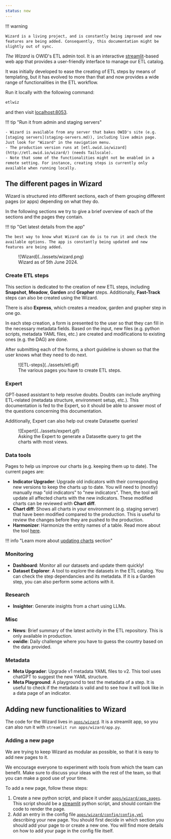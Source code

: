 ```yaml
---
status: new
---
```


!!! warning

    Wizard is a living project, and is constantly being improved and new features are being added. Consequently, this documentation might be slightly out of sync.

_The Wizard_ is OWID's ETL admin tool. It is an interactive [streamlit](https://streamlit.io/)-based web app that provides a user-friendly interface to manage our ETL catalog.

It was initially developed to ease the creating of ETL steps by means of templating, but it has evolved to more than that and now provides a wide range of functionalities in the ETL workflow.

Run it locally with the following command:

```bash
etlwiz
```

and then visit [localhost:8053](localhost:8053).

!!! tip "Run it from admin and staging servers"

    - Wizard is available from any server that bakes OWID's site (e.g. [staging servers](staging-servers.md)), including live admin page. Just look for "Wizard" in the navigation menu.
    - The production version runs at [etl.owid.io/wizard](http://etl.owid.io/wizard/) (needs Tailscale).
    - Note that some of the functionalities might not be enabled in a remote setting. For instance, creating steps is currently only available when running locally.

<!--
!!! tip "Use [different environments](environment.md)"

    If your Wizard session interacts with Grapher database (e.g. submit chart revisions), you can use `ENV_FILE` to connect to the appropriate server:

    ```
    ENV_FILE=.env.name etlwiz
    ``` -->

## The different pages in Wizard

Wizard is structured into different sections, each of them grouping different pages (or apps) depending on what they do.

In the following sections we try to give a brief overview of each of the sections and the pages they contain.

!!! tip "Get latest details from the app"

    The best way to know what Wizard can do is to run it and check the available options. The app is constantly being updated and new features are being added.

<figure markdown="span">
  ![Wizard](../assets/wizard.png)
  <figcaption>Wizard as of 5th June 2024.</figcaption>
</figure>

### Create ETL steps

This section is dedicated to the creation of new ETL steps, including **Snapshot**, **Meadow**, **Garden** and **Grapher** steps. Additionally, **Fast-Track** steps can also be created using the Wizard.

There is also **Express**, which creates a meadow, garden and grapher step in one go.

In each step creation, a form is presented to the user so that they can fill in the necessary metadata fields. Based on the input, new files (e.g. python scripts, metadata YAML files, etc.) are created and modifications to existing ones (e.g. the DAG) are done.

After submitting each of the forms, a short guideline is shown so that the user knows what they need to do next.

<figure markdown="span">
  ![ETL-steps](../assets/etl.gif)
  <figcaption>The various pages you have to create ETL steps.</figcaption>
</figure>

### Expert

GPT-based assistant to help resolve doubts. Doubts can include anything ETL-related (metadata structure, environment setup, etc.). This documentation is fed to the Expert, so it should be able to answer most of the questions concerning this documentation.

Additionally, Expert can also help out create Datasette queries!

<figure markdown="span">
  ![Expert](../assets/expert.gif)
  <figcaption>Asking the Expert to generate a Datasette query to get the charts with most views.</figcaption>
</figure>

### Data tools

Pages to help us improve our charts (e.g. keeping them up to date). The current pages are:

- **Indicator Upgrader**: Upgrade old indicators with their corresponding new versions to keep the charts up to date. You will need to (mostly) manually map "old indicators" to "new indicators". Then, the tool will update all affected charts with the new indicators. These modified charts can be reviewed with **Chart diff**.
- **Chart diff**: Shows all charts in your environment (e.g. staging server) that have been modified compared to the production. This is useful to review the changes before they are pushed to the production.
- **Harmonizer**: Harmonize the entity names of a table. Read more about the tool [here](harmonize-countries).

!!! info "Learn more about [updating charts](data-work/update-charts.md) section"

### Monitoring

- **Dashboard**: Monitor all our datasets and update them quickly!
- **Dataset Explorer**: A tool to explore the datasets in the ETL catalog. You can check the step dependancies and its metadata. If it is a Garden step, you can also perform some actions with it.

### Research

- **Insighter**: Generate insights from a chart using LLMs.

### Misc

- **News**: Brief summary of the latest activity in the ETL repository. This is only available in production.
- **owidle**: Daily challenge where you have to guess the country based on the data provided.

### Metadata

- **Meta Upgrader**: Upgrade v1 metadata YAML files to v2. This tool uses chatGPT to suggest the new YAML structure.
- **Meta Playground**: A playground to test the metadata of a step. It is useful to check if the metadata is valid and to see how it will look like in a data page of an indicator.

## Adding new functionalities to Wizard

The code for the Wizard lives in [`apps/wizard`](https://github.com/owid/etl/tree/master/apps/wizard). It is a streamlit app, so you can also run it with `streamlit run apps/wizard/app.py`.

### Adding a new page

We are trying to keep Wizard as modular as possible, so that it is easy to add new pages to it.

We encourage everyone to experiment with tools from which the team can benefit. Make sure to discuss your ideas with the rest of the team, so that you can make a good use of your time.

To add a new page, follow these steps:

1. Create a new python script, and place it under [`apps/wizard/app_pages`](https://github.com/owid/etl/tree/master/apps/wizard/app_pages). This script should be a [streamlit](https://streamlit.io/) python script, and should contain the code to render the page.
2. Add an entry in the config file [`apps/wizard/config/config.yml`](https://github.com/owid/etl/blob/master/apps/wizard/config/config.yml) describing your new page. You should first decide in which section you should add your page to or create a new one. You will find more details on how to add your page in the config file itself.
